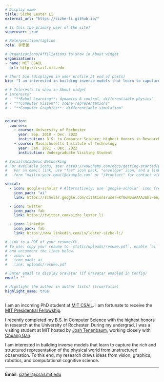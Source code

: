 ```yaml
---
# Display name
title: Sizhe Lester Li
external_url: "https://sizhe-li.github.io/"

# Is this the primary user of the site?
superuser: true

# Role/position/tagline
role: 李思哲

# Organizations/Affiliations to show in About widget
organizations:
- name: MIT CSAIL
  url: http://csail.mit.edu

# Short bio (displayed in user profile at end of posts)
bio: "I am interested in building inverse models that learn to caputure the rich and *structured representation* of our world from *unstructured observation*, through physical interactions of embodied agents. To this end, my research draws ideas from robotics, vision, graphics, and computational cognitive science."

# # Interests to show in About widget
# interests:
# - "**Robot Learning**: dynamics & control, differentiable physics"
# - "**Computer Vision**: scene representations"
# - "**Computer Graphics**: differentiable simulation"


education:
  courses:
    - course: University of Rochester
      year: Sep. 2018 - Dec. 2022
      institution: B.S. in Computer Science; Highest Honors in Research
    - course: Massachusetts Institute of Technology
      year: Jan. 2021 - Dec. 2022
      institution: Undergraduate Visiting Student

# Social/Academic Networking
# For available icons, see: https://wowchemy.com/docs/getting-started/page-builder/#icons
#   For an email link, use "fas" icon pack, "envelope" icon, and a link in the
#   form "mailto:your-email@example.com" or "/#contact" for contact widget.

social:
  - icon: google-scholar # Alternatively, use `google-scholar` icon from `ai` icon pack
    icon_pack: "ai"
    link: https://scholar.google.com/citations?user=KfUuNDwAAAAJ&hl=en/

  - icon: twitter
    icon_pack: fab
    link: https://twitter.com/sizhe_lester_li

  - icon: linkedin
    icon_pack: fab
    link: https://www.linkedin.com/in/lester-sizhe-li/

# Link to a PDF of your resume/CV.
# To use: copy your resume to `static/uploads/resume.pdf`, enable `ai` icons in `params.toml`, 
# and uncomment the lines below.
# - icon: cv
#   icon_pack: ai
#   link: uploads/resume.pdf

# Enter email to display Gravatar (if Gravatar enabled in Config)
email: ""

# Highlight the author in author lists? (true/false)
highlight_name: true
---
```

I am an incoming PhD student at [MIT CSAIL](http://csail.mit.edu/). I am fortunate to receive the [MIT Presidential Fellowship](https://oge.mit.edu/fellowships/presidential-graduate-fellowship-program/).

I recently completed my B.S. in Computer Science with the highest honors in research at the University of Rochester. During my undergrad, I was a visiting student at MIT hosted by [Josh Tenenbaum](http://web.mit.edu/cocosci/josh.html), working closely with [Chuang Gan](http://people.csail.mit.edu/ganchuang/).

I am interested in building inverse models that learn to capture the rich and structured representation of the physical world from unstructured observation. To this end, my research draws ideas from vision, graphics, robotics, and computational cognitive science.

---
**Email**: sizheli@csail.mit.edu